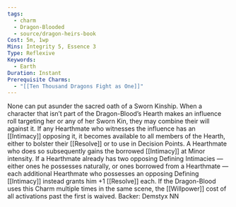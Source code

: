 ```yaml
---
tags:
  - charm
  - Dragon-Blooded
  - source/dragon-heirs-book
Cost: 5m, 1wp
Mins: Integrity 5, Essence 3
Type: Reflexive
Keywords:
  - Earth
Duration: Instant
Prerequisite Charms:
  - "[[Ten Thousand Dragons Fight as One]]"
---
```

None can put asunder the sacred oath of a Sworn Kinship. When a character that isn’t part of the Dragon-Blood’s Hearth makes an influence roll targeting her or any of her Sworn Kin, they may combine their will against it. If any Hearthmate who witnesses the influence has an [[Intimacy]] opposing it, it becomes available to all members of the Hearth, either to bolster their [[Resolve]] or to use in Decision Points. A Hearthmate who does so subsequently gains the borrowed [[Intimacy]] at Minor intensity.
If a Hearthmate already has two opposing Defining Intimacies — either ones he possesses naturally, or ones borrowed from a Hearthmate — each additional Hearthmate who possesses an opposing Defining [[Intimacy]] instead grants him +1 [[Resolve]] each.
If the Dragon-Blood uses this Charm multiple times in the same scene, the [[Willpower]] cost of all activations past the first is waived.
Backer: Demstyx NN